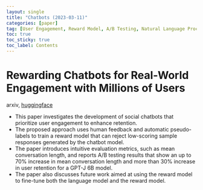 ```yaml
---
layout: single
title: "Chatbots (2023-03-11)"
categories: [paper]
tag: [User Engagement, Reward Model, A/B Testing, Natural Language Processing, Deep Learning]
toc: true
toc_sticky: true
toc_label: Contents
---
```


# Rewarding Chatbots for Real-World Engagement with Millions of Users
arxiv, [huggingface](https://huggingface.co/ChaiML)
- This paper investigates the development of social chatbots that prioritize user engagement to enhance retention.
- The proposed approach uses human feedback and automatic pseudo-labels to train a reward model that can reject low-scoring sample responses generated by the chatbot model.
- The paper introduces intuitive evaluation metrics, such as mean conversation length, and reports A/B testing results that show an up to 70% increase in mean conversation length and more than 30% increase in user retention for a GPT-J 6B model.
- The paper also discusses future work aimed at using the reward model to fine-tune both the language model and the reward model.